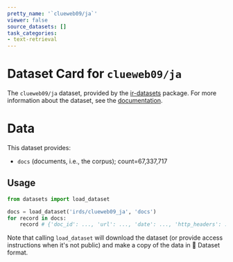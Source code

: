 ```yaml
---
pretty_name: '`clueweb09/ja`'
viewer: false
source_datasets: []
task_categories:
- text-retrieval
---
```


# Dataset Card for `clueweb09/ja`

The `clueweb09/ja` dataset, provided by the [ir-datasets](https://ir-datasets.com/) package.
For more information about the dataset, see the [documentation](https://ir-datasets.com/clueweb09#clueweb09/ja).

# Data

This dataset provides:
 - `docs` (documents, i.e., the corpus); count=67,337,717


## Usage

```python
from datasets import load_dataset

docs = load_dataset('irds/clueweb09_ja', 'docs')
for record in docs:
    record # {'doc_id': ..., 'url': ..., 'date': ..., 'http_headers': ..., 'body': ..., 'body_content_type': ...}

```

Note that calling `load_dataset` will download the dataset (or provide access instructions when it's not public) and make a copy of the
data in 🤗 Dataset format.
